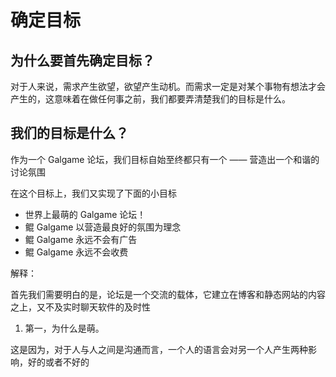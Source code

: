 # 确定目标

## 为什么要首先确定目标？

对于人来说，需求产生欲望，欲望产生动机。而需求一定是对某个事物有想法才会产生的，这意味着在做任何事之前，我们都要弄清楚我们的目标是什么。

## 我们的目标是什么？

作为一个 Galgame 论坛，我们目标自始至终都只有一个 —— 营造出一个和谐的讨论氛围

在这个目标上，我们又实现了下面的小目标

* 世界上最萌的 Galgame 论坛！
* 鲲 Galgame 以营造最良好的氛围为理念
* 鲲 Galgame 永远不会有广告
* 鲲 Galgame 永远不会收费

解释：

首先我们需要明白的是，论坛是一个交流的载体，它建立在博客和静态网站的内容之上，又不及实时聊天软件的及时性

1. 第一，为什么是萌。

这是因为，对于人与人之间是沟通而言，一个人的语言会对另一个人产生两种影响，好的或者不好的
